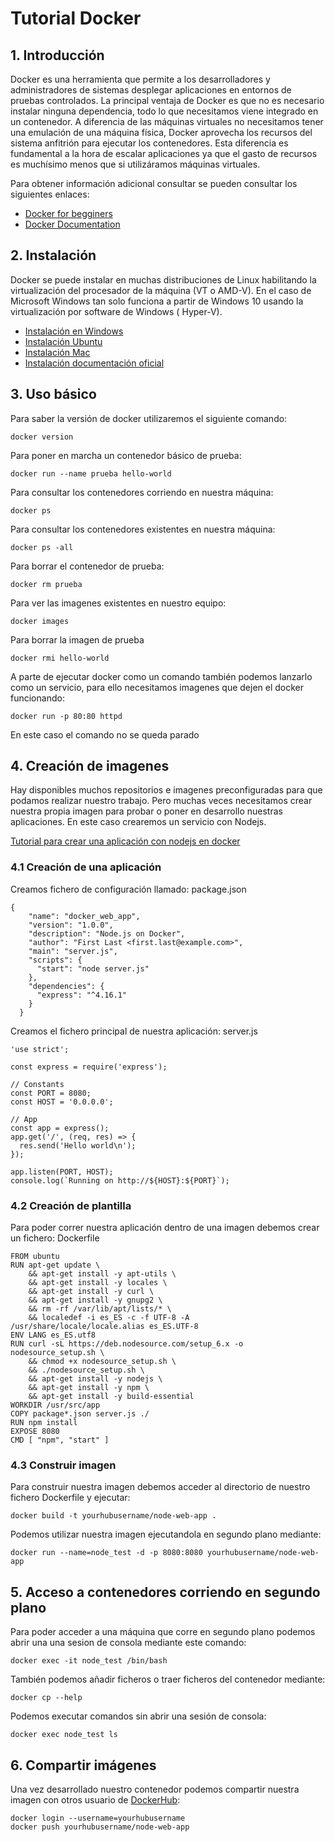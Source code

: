 # Tutorial Docker

## 1. Introducción

Docker es una herramienta que permite a los desarrolladores y administradores de sistemas desplegar aplicaciones en entornos de pruebas controlados. La principal ventaja de Docker es que no es necesario instalar ninguna dependencia, todo lo que necesitamos viene integrado en un contenedor. A diferencia de las máquinas virtuales no necesitamos tener una emulación de una máquina física, Docker aprovecha los recursos del sistema anfitrión para ejecutar los contenedores. Esta diferencia es fundamental a la hora de escalar aplicaciones ya que el gasto de recursos es muchísimo menos que si utilizáramos máquinas virtuales.

Para obtener información adicional consultar se pueden consultar los siguientes enlaces:

* [Docker for begginers](https://docker-curriculum.com/)
* [Docker Documentation](https://docs.docker.com/)


## 2. Instalación

Docker se puede instalar en muchas distribuciones de Linux habilitando la virtualización del procesador de la máquina (VT o AMD-V). En el caso de Microsoft Windows tan solo funciona a partir de Windows 10 usando la virtualización por software de Windows ( Hyper-V).

* [Instalación en Windows](https://docs.docker.com/docker-for-windows/)
* [Instalación Ubuntu](https://www.digitalocean.com/community/tutorials/how-to-install-and-use-docker-on-ubuntu-18-04)
* [Instalación Mac](https://docs.docker.com/docker-for-mac/install/)
* [Instalación documentación oficial](https://docs.docker.com/install/)

## 3. Uso básico

Para saber la versión de docker utilizaremos el siguiente comando:

```
docker version
```

Para poner en marcha un contenedor básico de prueba:
```
docker run --name prueba hello-world
```
Para consultar los contenedores corriendo en nuestra máquina:
```
docker ps
```
Para consultar los contenedores existentes en nuestra máquina:
```
docker ps -all
```
Para borrar el contenedor de prueba:
```
docker rm prueba
```
Para ver las imagenes existentes en nuestro equipo:
```
docker images
```
Para borrar la imagen de prueba
```
docker rmi hello-world
```
A parte de ejecutar docker como un comando también podemos lanzarlo como un servicio, para ello necesitamos imagenes que dejen el docker funcionando:
```
docker run -p 80:80 httpd
```
En este caso el comando no se queda parado

## 4. Creación de imagenes

Hay disponibles muchos repositorios e imagenes preconfiguradas para que podamos realizar nuestro trabajo. Pero muchas veces necesitamos crear nuestra propia imagen para probar o poner en desarrollo nuestras aplicaciones. En este caso crearemos un servicio con Nodejs.

[Tutorial para crear una aplicación con nodejs en docker](https://nodejs.org/en/docs/guides/nodejs-docker-webapp/)

### 4.1 Creación de una aplicación
Creamos fichero de configuración llamado: package.json
```
{
    "name": "docker_web_app",
    "version": "1.0.0",
    "description": "Node.js on Docker",
    "author": "First Last <first.last@example.com>",
    "main": "server.js",
    "scripts": {
      "start": "node server.js"
    },
    "dependencies": {
      "express": "^4.16.1"
    }
  }
```
Creamos el fichero principal de nuestra aplicación: server.js
```
'use strict';

const express = require('express');

// Constants
const PORT = 8080;
const HOST = '0.0.0.0';

// App
const app = express();
app.get('/', (req, res) => {
  res.send('Hello world\n');
});

app.listen(PORT, HOST);
console.log(`Running on http://${HOST}:${PORT}`);
```

### 4.2 Creación de plantilla

Para poder correr nuestra aplicación dentro de una imagen debemos crear un fichero: Dockerfile

```
FROM ubuntu
RUN apt-get update \
    && apt-get install -y apt-utils \
    && apt-get install -y locales \
    && apt-get install -y curl \
    && apt-get install -y gnupg2 \
    && rm -rf /var/lib/apt/lists/* \
    && localedef -i es_ES -c -f UTF-8 -A /usr/share/locale/locale.alias es_ES.UTF-8
ENV LANG es_ES.utf8
RUN curl -sL https://deb.nodesource.com/setup_6.x -o nodesource_setup.sh \
    && chmod +x nodesource_setup.sh \
    && ./nodesource_setup.sh \
    && apt-get install -y nodejs \
    && apt-get install -y npm \
    && apt-get install -y build-essential 
WORKDIR /usr/src/app
COPY package*.json server.js ./
RUN npm install
EXPOSE 8080
CMD [ "npm", "start" ]
```

### 4.3 Construir imagen

Para construir nuestra imagen debemos acceder al directorio de nuestro fichero Dockerfile y ejecutar:

```
docker build -t yourhubusername/node-web-app .
```

Podemos utilizar nuestra imagen ejecutandola en segundo plano mediante:

```
docker run --name=node_test -d -p 8080:8080 yourhubusername/node-web-app
```

## 5. Acceso a contenedores corriendo en segundo plano

Para poder acceder a una máquina que corre en segundo plano podemos abrir una una sesion de consola mediante este comando:

```
docker exec -it node_test /bin/bash
```

También podemos añadir ficheros o traer ficheros del contenedor mediante:

```
docker cp --help
```

Podemos executar comandos sin abrir una sesión de consola:

```
docker exec node_test ls
```

## 6. Compartir imágenes

Una vez desarrollado nuestro contenedor podemos compartir nuestra imagen con otros usuario de [DockerHub](https://hub.docker.com/):

```
docker login --username=yourhubusername
docker push yourhubusername/node-web-app
```







